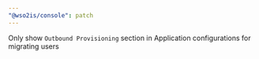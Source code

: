 ```yaml
---
"@wso2is/console": patch
---
```


Only show `Outbound Provisioning` section in Application configurations for migrating users
